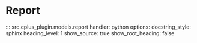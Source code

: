 # Report

::: src.cplus_plugin.models.report
    handler: python
    options:
        docstring_style: sphinx
        heading_level: 1
        show_source: true
        show_root_heading: false